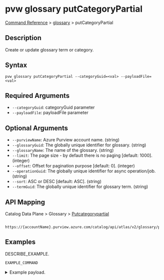 # pvw glossary putCategoryPartial
[Command Reference](../../../README.md#command-reference) > [glossary](./main.md) > putCategoryPartial

## Description
Create or update glossary term or category.

## Syntax
```
pvw glossary putCategoryPartial --categoryGuid=<val> --payloadFile=<val>
```

## Required Arguments
- `--categoryGuid`: categoryGuid parameter
- `--payloadFile`: payloadFile parameter

## Optional Arguments
- `--purviewName`: Azure Purview account name. (string)
- `--glossaryGuid`: The globally unique identifier for glossary. (string)
- `--glossaryName`: The name of the glossary. (string)
- `--limit`: The page size - by default there is no paging [default: 1000]. (integer)
- `--offset`: Offset for pagination purpose [default: 0]. (integer)
- `--operationGuid`: The globally unique identifier for async operation/job. (string)
- `--sort`: ASC or DESC [default: ASC]. (string)
- `--termGuid`: The globally unique identifier for glossary term. (string)

## API Mapping
Catalog Data Plane > Glossary > [Putcategorypartial]()
```
 https://{accountName}.purview.azure.com/catalog/api/atlas/v2/glossary/putCategoryPartial
```

## Examples
DESCRIBE_EXAMPLE.
```powershell
EXAMPLE_COMMAND
```
<details><summary>Example payload.</summary>
<p>

```json
PASTE_JSON_HERE
```
</p>
</details>